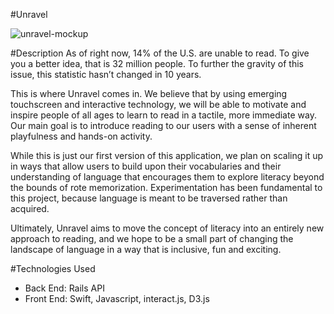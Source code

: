 #Unravel

![unravel-mockup](https://cloud.githubusercontent.com/assets/17561356/19949450/bb9c2f84-a11f-11e6-9af9-ad7b9c1166da.png)

#Description
As of right now, 14% of the U.S. are unable to read. To give you a better idea, that is 32 million people. To further the gravity of this issue, this statistic hasn’t changed in 10 years. 

This is where Unravel comes in. We believe that by using emerging touchscreen and interactive technology, we will be able to motivate and inspire people of all ages to learn to read in a tactile, more immediate way. Our main goal is to introduce reading to our users with a sense of inherent playfulness and hands-on activity. 

While this is just our first version of this application, we plan on scaling it up in ways that allow users to build upon their vocabularies and their understanding of language that encourages them to explore literacy beyond the bounds of rote memorization. 
Experimentation has been fundamental to this project, because language is meant to be traversed rather than acquired. 

Ultimately, Unravel aims to move the concept of literacy into an entirely new approach to reading, and we hope to be a small part of changing the landscape of language in a way that is inclusive, fun and exciting.

#Technologies Used
* Back End: Rails API
* Front End: Swift, Javascript, interact.js, D3.js
